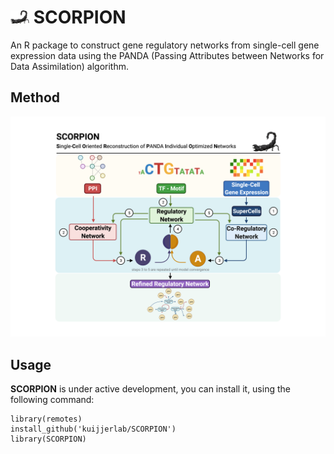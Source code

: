 # <img src="https://raw.githubusercontent.com/kuijjerlab/SCORPION/main/inst/logoSCORPION.png" width="30" title="SCORPION"> SCORPION

An R package to construct gene regulatory networks from single-cell gene expression data using the PANDA (Passing Attributes between Networks for Data Assimilation) algorithm.

## Method
![method](https://raw.githubusercontent.com/kuijjerlab/SCORPION/main/inst/methodSCORPION.png)

## Usage
**SCORPION** is under active development, you can install it, using the following command:
```{r}
library(remotes)
install_github('kuijjerlab/SCORPION')
library(SCORPION)
```
